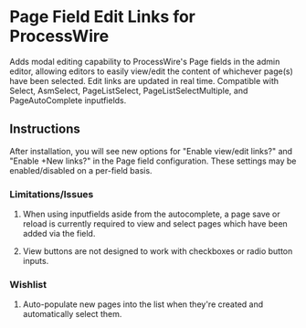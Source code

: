 # Page Field Edit Links for ProcessWire
Adds modal editing capability to ProcessWire's Page fields in the admin editor, allowing editors to easily view/edit the content of whichever page(s) have been selected. Edit links are updated in real time. Compatible with Select, AsmSelect, PageListSelect, PageListSelectMultiple, and PageAutoComplete inputfields.

## Instructions
After installation, you will see new options for "Enable view/edit links?" and "Enable +New links?" in the Page field configuration. These settings may be enabled/disabled on a per-field basis.

### Limitations/Issues
1. When using inputfields aside from the autocomplete, a page save or reload is currently required to view and select pages which have been added via the field.

2. View buttons are not designed to work with checkboxes or radio button inputs. 

### Wishlist
1. Auto-populate new pages into the list when they're created and automatically select them.
